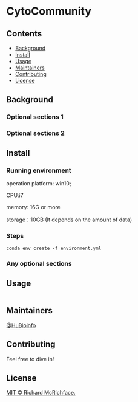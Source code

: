 # CytoCommunity

## Contents

- [Background](#background)
- [Install](#install)
- [Usage](#usage)
- [Maintainers](#maintainers)
- [Contributing](#contributing)
- [License](#license)

## Background

### Optional sections 1


### Optional sections 2


## Install

### Running environment

operation platform: win10;

CPU:i7

memory: 16G or more

storage：10GB (It depends on the amount of data)

### Steps 

```
conda env create -f environment.yml
```


### Any optional sections


## Usage

```

```

## Maintainers

[@HuBioinfo](https://github.com/huBioinfo)

## Contributing

Feel free to dive in!

## License

[MIT © Richard McRichface.](../LICENSE)
